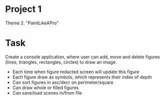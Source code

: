 # Project 1
Theme 2. "PaintLikeAPro"

# Task
Create a console application, where user can add, move and delete figures (lines, triangles, rectangles, circles) to draw an image.
- Each time when figure redacted screen will update this figure
- Each figure draw as symbols, which represents their index of depth
- Can sort figures in asc/decr on perimeter/square
- Can draw whole or filled figures
- Can save/load scenes in/from file
